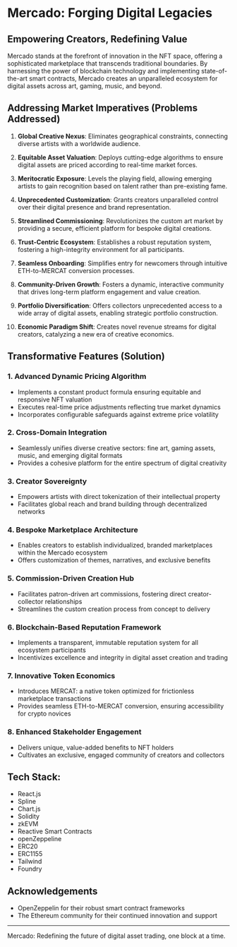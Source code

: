 # Mercado: Forging Digital Legacies


## Empowering Creators, Redefining Value

Mercado stands at the forefront of innovation in the NFT space, offering a sophisticated marketplace that transcends traditional boundaries. By harnessing the power of blockchain technology and implementing state-of-the-art smart contracts, Mercado creates an unparalleled ecosystem for digital assets across art, gaming, music, and beyond.


## Addressing Market Imperatives (Problems Addressed)

1. **Global Creative Nexus**: Eliminates geographical constraints, connecting diverse artists with a worldwide audience.

2. **Equitable Asset Valuation**: Deploys cutting-edge algorithms to ensure digital assets are priced according to real-time market forces.

3. **Meritocratic Exposure**: Levels the playing field, allowing emerging artists to gain recognition based on talent rather than pre-existing fame.

4. **Unprecedented Customization**: Grants creators unparalleled control over their digital presence and brand representation.

5. **Streamlined Commissioning**: Revolutionizes the custom art market by providing a secure, efficient platform for bespoke digital creations.

6. **Trust-Centric Ecosystem**: Establishes a robust reputation system, fostering a high-integrity environment for all participants.

7. **Seamless Onboarding**: Simplifies entry for newcomers through intuitive ETH-to-MERCAT conversion processes.

8. **Community-Driven Growth**: Fosters a dynamic, interactive community that drives long-term platform engagement and value creation.

9. **Portfolio Diversification**: Offers collectors unprecedented access to a wide array of digital assets, enabling strategic portfolio construction.

10. **Economic Paradigm Shift**: Creates novel revenue streams for digital creators, catalyzing a new era of creative economics.


## Transformative Features (Solution)

### 1. Advanced Dynamic Pricing Algorithm

- Implements a constant product formula ensuring equitable and responsive NFT valuation
- Executes real-time price adjustments reflecting true market dynamics
- Incorporates configurable safeguards against extreme price volatility

### 2. Cross-Domain Integration

- Seamlessly unifies diverse creative sectors: fine art, gaming assets, music, and emerging digital formats
- Provides a cohesive platform for the entire spectrum of digital creativity

### 3. Creator Sovereignty

- Empowers artists with direct tokenization of their intellectual property
- Facilitates global reach and brand building through decentralized networks

### 4. Bespoke Marketplace Architecture

- Enables creators to establish individualized, branded marketplaces within the Mercado ecosystem
- Offers customization of themes, narratives, and exclusive benefits

### 5. Commission-Driven Creation Hub

- Facilitates patron-driven art commissions, fostering direct creator-collector relationships
- Streamlines the custom creation process from concept to delivery

### 6. Blockchain-Based Reputation Framework

- Implements a transparent, immutable reputation system for all ecosystem participants
- Incentivizes excellence and integrity in digital asset creation and trading

### 7. Innovative Token Economics

- Introduces MERCAT: a native token optimized for frictionless marketplace transactions
- Provides seamless ETH-to-MERCAT conversion, ensuring accessibility for crypto novices

### 8. Enhanced Stakeholder Engagement

- Delivers unique, value-added benefits to NFT holders
- Cultivates an exclusive, engaged community of creators and collectors

## Tech Stack:

- React.js
- Spline
- Chart.js
- Solidity
- zkEVM
- Reactive Smart Contracts
- openZeppeline
- ERC20
- ERC1155
- Tailwind
- Foundry

## Acknowledgements

- OpenZeppelin for their robust smart contract frameworks
- The Ethereum community for their continued innovation and support

---

Mercado: Redefining the future of digital asset trading, one block at a time.
